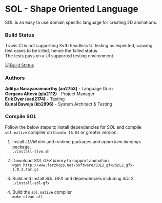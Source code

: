 # SOL - Shape Oriented Language

SOL is an easy to use domain specific language for creating 2D animations. 

### Build Status

Travis CI is not supporting Xvfb headless UI testing as expected, causing test cases to be killed, hence the failed status.  
The tests pass on a UI supported testing environment.  

[![Build Status](https://travis-ci.com/bawejakunal/sol.svg?token=HmbQpxEB9Why6RZSRefB&branch=master)](https://travis-ci.com/bawejakunal/sol)

### Authors
**Aditya Narayanamoorthy (an2753)** - Language Guru  
**Gergana Alteva (gla2112)** - Project Manager  
**Erik Dyer (ead2174)** - Testing  
**Kunal Baweja (kb2896)** - System Architect & Testing  

### Compile SOL
Follow the below steps to install dependencies for SOL and compile `sol.native` compiler on `Ubuntu 16.04` or greater version.

1. Install *LLVM* dev and runtime packages and *opam llvm bindings* package.  
     `./install-llvm.sh`

2. Download *SDL GFX library* to support animation.  
    `wget http://www.ferzkopp.net/Software/SDL2_gfx/SDL2_gfx-1.0.3.tar.gz`

3. Build and Install *SDL GFX* and dependencies including *SDL2*.  
     `./install-sdl-gfx`

4. Build the `sol.native` compiler  
      `make clean all`
